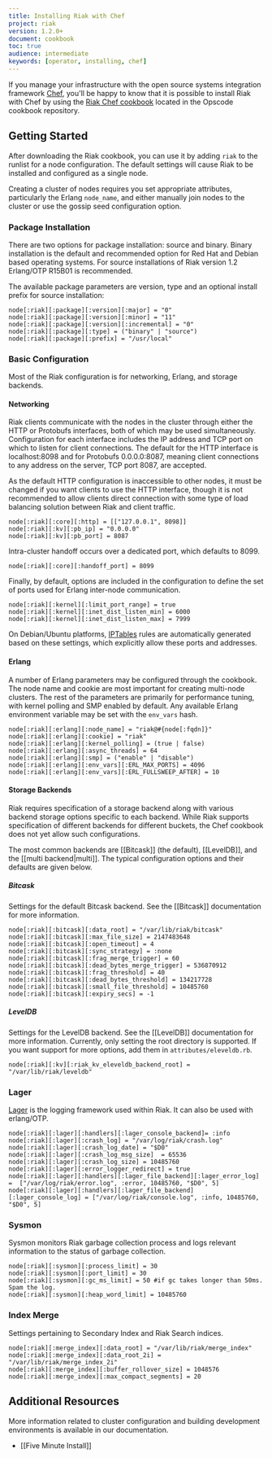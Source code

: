 ```yaml
---
title: Installing Riak with Chef
project: riak
version: 1.2.0+
document: cookbook
toc: true
audience: intermediate
keywords: [operator, installing, chef]
---
```


If you manage your infrastructure with the open source systems integration framework [Chef](http://www.opscode.com/chef/), you'll be happy to know that it is possible to install
Riak with Chef by using the [Riak Chef cookbook](http://community.opscode.com/cookbooks/riak) located in the Opscode cookbook repository.

## Getting Started
After downloading the Riak cookbook, you can use it by adding `riak` to the runlist for a node configuration. The default settings will cause Riak to be installed and configured as a single node.

Creating a cluster of nodes requires you set appropriate attributes, particularly the Erlang `node_name`, and either manually join nodes to the cluster or use the gossip seed configuration option.

### Package Installation
There are two options for package installation: source and binary. Binary installation is the default and recommended option for Red Hat and Debian based operating systems. For source installations of Riak version 1.2 Erlang/OTP R15B01 is recommended.

The available package parameters are version, type and an optional install prefix for source installation:

    node[:riak][:package][:version][:major] = "0"
    node[:riak][:package][:version][:minor] = "11"
    node[:riak][:package][:version][:incremental] = "0"
    node[:riak][:package][:type] = ("binary" | "source")
    node[:riak][:package][:prefix] = "/usr/local"


### Basic Configuration
Most of the Riak configuration is for networking, Erlang, and storage backends.

#### Networking
Riak clients communicate with the nodes in the cluster through either the HTTP or Protobufs interfaces, both of which may be used simultaneously. Configuration for each interface includes the IP address and TCP port on which to listen for client connections. The default for the HTTP interface is localhost:8098 and for Protobufs 0.0.0.0:8087, meaning client connections to any address on the server, TCP port 8087, are accepted.

As the default HTTP configuration is inaccessible to other nodes, it must be changed if you want clients to use the HTTP interface, though it is not recommended to allow clients direct connection with some type of load balancing solution between Riak and client traffic.

    node[:riak][:core][:http] = [["127.0.0.1", 8098]]
    node[:riak][:kv][:pb_ip] = "0.0.0.0"
    node[:riak][:kv][:pb_port] = 8087

Intra-cluster handoff occurs over a dedicated port, which defaults to 8099.

    node[:riak][:core][:handoff_port] = 8099

Finally, by default, options are included in the configuration to define the set of ports used for Erlang inter-node communication.

    node[:riak][:kernel][:limit_port_range] = true
    node[:riak][:kernel][:inet_dist_listen_min] = 6000
    node[:riak][:kernel][:inet_dist_listen_max] = 7999

On Debian/Ubuntu platforms, [IPTables](http://wiki.debian.org/iptables) rules are automatically generated based on these settings, which explicitly allow these ports and addresses.

#### Erlang
A number of Erlang parameters may be configured through the cookbook. The node name and cookie are most important for creating multi-node clusters. The rest of the parameters are primarily for performance tuning, with kernel polling and SMP enabled by default. Any available Erlang environment variable may be set with the `env_vars` hash.

    node[:riak][:erlang][:node_name] = "riak@#{node[:fqdn]}"
    node[:riak][:erlang][:cookie] = "riak"
    node[:riak][:erlang][:kernel_polling] = (true | false)
    node[:riak][:erlang][:async_threads] = 64
    node[:riak][:erlang][:smp] = ("enable" | "disable")
    node[:riak][:erlang][:env_vars][:ERL_MAX_PORTS] = 4096
    node[:riak][:erlang][:env_vars][:ERL_FULLSWEEP_AFTER] = 10

#### Storage Backends
Riak requires specification of a storage backend along with various backend storage options specific to each backend. While Riak supports specification of different backends for different buckets, the Chef cookbook does not yet allow such configurations.

The most common backends are [[Bitcask]] \(the default), [[LevelDB]], and the [[multi backend|multi]]. The typical configuration options and their defaults are given below.

##### Bitcask
Settings for the default Bitcask backend. See the [[Bitcask]] documentation for more information.

    node[:riak][:bitcask][:data_root] = "/var/lib/riak/bitcask"
    node[:riak][:bitcask][:max_file_size] = 2147483648
    node[:riak][:bitcask][:open_timeout] = 4
    node[:riak][:bitcask][:sync_strategy] = :none
    node[:riak][:bitcask][:frag_merge_trigger] = 60
    node[:riak][:bitcask][:dead_bytes_merge_trigger] = 536870912
    node[:riak][:bitcask][:frag_threshold] = 40
    node[:riak][:bitcask][:dead_bytes_threshold] = 134217728
    node[:riak][:bitcask][:small_file_threshold] = 10485760
    node[:riak][:bitcask][:expiry_secs] = -1

##### LevelDB
Settings for the LevelDB backend. See the [[LevelDB]] documentation for more information. Currently, only setting the root directory is supported. If
you want support for more options, add them in `attributes/eleveldb.rb`.

    node[:riak][:kv][:riak_kv_eleveldb_backend_root] = "/var/lib/riak/leveldb"

### Lager
[Lager](https://github.com/basho/lager) is the logging framework used within Riak. It can also be used with erlang/OTP.

    node[:riak][:lager][:handlers][:lager_console_backend]= :info
    node[:riak][:lager][:crash_log] = "/var/log/riak/crash.log"
    node[:riak][:lager][:crash_log_date] = "$D0"
    node[:riak][:lager][:crash_log_msg_size]  = 65536
    node[:riak][:lager][:crash_log_size] = 10485760
    node[:riak][:lager][:error_logger_redirect] = true
    node[:riak][:lager][:handlers][:lager_file_backend][:lager_error_log] =  ["/var/log/riak/error.log", :error, 10485760, "$D0", 5]
    node[:riak][:lager][:handlers][:lager_file_backend][:lager_console_log] = ["/var/log/riak/console.log", :info, 10485760, "$D0", 5]

### Sysmon
Sysmon monitors Riak garbage collection process and logs relevant information to the status of garbage collection.

    node[:riak][:sysmon][:process_limit] = 30
    node[:riak][:sysmon][:port_limit] = 30
    node[:riak][:sysmon][:gc_ms_limit] = 50 #if gc takes longer than 50ms. Spam the log.
    node[:riak][:sysmon][:heap_word_limit] = 10485760

### Index Merge
Settings pertaining to Secondary Index and Riak Search indices.

    node[:riak][:merge_index][:data_root] = "/var/lib/riak/merge_index"
    node[:riak][:merge_index][:data_root_2i] = "/var/lib/riak/merge_index_2i"
    node[:riak][:merge_index][:buffer_rollover_size] = 1048576
    node[:riak][:merge_index][:max_compact_segments] = 20

## Additional Resources
More information related to cluster configuration and building development environments is available in our documentation.

* [[Five Minute Install]]
